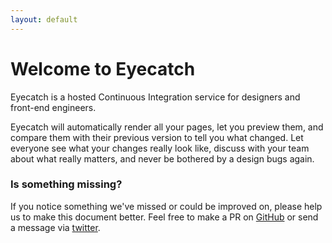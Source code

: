 ```yaml
---
layout: default
---
```


Welcome to Eyecatch
=====

Eyecatch is a hosted Continuous Integration service for designers and front-end engineers.

Eyecatch will automatically render all your pages, let you preview them, and compare them with their previous version to tell you what changed. Let everyone see what your changes really look like, discuss with your team about what really matters, and never be bothered by a design bugs again.

### Is something missing?
If you notice something we've missed or could be improved on,
please help us to make this document better.
Feel free to make a PR on [GitHub][] or send a message via [twitter][].

[github]:https://github.com/sorapixels/docs.eyecatch.io
[twitter]:http://twitter.com/eyecatchio
